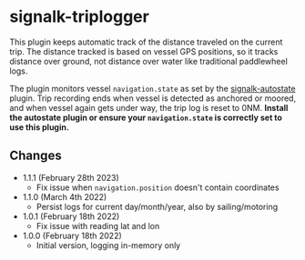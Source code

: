# signalk-triplogger

This plugin keeps automatic track of the distance traveled on the current trip. The distance tracked is based on vessel GPS positions, so it tracks distance over ground, not distance over water like traditional paddlewheel logs.

The plugin monitors vessel `navigation.state` as set by the [signalk-autostate](https://github.com/meri-imperiumi/signalk-autostate) plugin. Trip recording ends when vessel is detected as anchored or moored, and when vessel again gets under way, the trip log is reset to 0NM. **Install the autostate plugin or ensure your `navigation.state` is correctly set to use this plugin.**

## Changes

* 1.1.1 (February 28th 2023)
  - Fix issue when `navigation.position` doesn't contain coordinates
* 1.1.0 (March 4th 2022)
  - Persist logs for current day/month/year, also by sailing/motoring
* 1.0.1 (February 18th 2022)
  - Fix issue with reading lat and lon
* 1.0.0 (February 18th 2022)
  - Initial version, logging in-memory only
